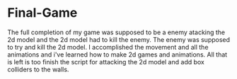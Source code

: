 # Final-Game
The full completion of my game was supposed to be a enemy atacking the 2d model and the 2d model had to kill the enemy. The enemy was supposed to try and kill the 2d model.
I accomplished the movement and all the animations and i've learned how to make 2d games and animations.
All that is left is too finish the script for attacking the 2d model and add box colliders to the walls.
